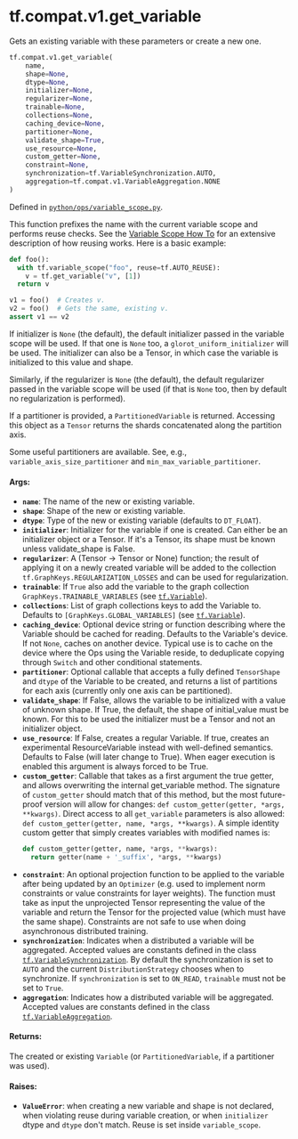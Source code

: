 <div itemscope itemtype="http://developers.google.com/ReferenceObject">
<meta itemprop="name" content="tf.compat.v1.get_variable" />
<meta itemprop="path" content="Stable" />
</div>

# tf.compat.v1.get_variable

Gets an existing variable with these parameters or create a new one.

``` python
tf.compat.v1.get_variable(
    name,
    shape=None,
    dtype=None,
    initializer=None,
    regularizer=None,
    trainable=None,
    collections=None,
    caching_device=None,
    partitioner=None,
    validate_shape=True,
    use_resource=None,
    custom_getter=None,
    constraint=None,
    synchronization=tf.VariableSynchronization.AUTO,
    aggregation=tf.compat.v1.VariableAggregation.NONE
)
```



Defined in [`python/ops/variable_scope.py`](/code/stable/tensorflow/python/ops/variable_scope.py).

<!-- Placeholder for "Used in" -->

This function prefixes the name with the current variable scope
and performs reuse checks. See the
[Variable Scope How To](https://tensorflow.org/guide/variables)
for an extensive description of how reusing works. Here is a basic example:

```python
def foo():
  with tf.variable_scope("foo", reuse=tf.AUTO_REUSE):
    v = tf.get_variable("v", [1])
  return v

v1 = foo()  # Creates v.
v2 = foo()  # Gets the same, existing v.
assert v1 == v2
```

If initializer is `None` (the default), the default initializer passed in
the variable scope will be used. If that one is `None` too, a
`glorot_uniform_initializer` will be used. The initializer can also be
a Tensor, in which case the variable is initialized to this value and shape.

Similarly, if the regularizer is `None` (the default), the default regularizer
passed in the variable scope will be used (if that is `None` too,
then by default no regularization is performed).

If a partitioner is provided, a `PartitionedVariable` is returned.
Accessing this object as a `Tensor` returns the shards concatenated along
the partition axis.

Some useful partitioners are available.  See, e.g.,
`variable_axis_size_partitioner` and `min_max_variable_partitioner`.

#### Args:


* <b>`name`</b>: The name of the new or existing variable.
* <b>`shape`</b>: Shape of the new or existing variable.
* <b>`dtype`</b>: Type of the new or existing variable (defaults to `DT_FLOAT`).
* <b>`initializer`</b>: Initializer for the variable if one is created. Can either be
  an initializer object or a Tensor. If it's a Tensor, its shape must be known
  unless validate_shape is False.
* <b>`regularizer`</b>: A (Tensor -> Tensor or None) function; the result of
  applying it on a newly created variable will be added to the collection
  `tf.GraphKeys.REGULARIZATION_LOSSES` and can be used for regularization.
* <b>`trainable`</b>: If `True` also add the variable to the graph collection
  `GraphKeys.TRAINABLE_VARIABLES` (see <a href="../../../tf/Variable.md"><code>tf.Variable</code></a>).
* <b>`collections`</b>: List of graph collections keys to add the Variable to.
  Defaults to `[GraphKeys.GLOBAL_VARIABLES]` (see <a href="../../../tf/Variable.md"><code>tf.Variable</code></a>).
* <b>`caching_device`</b>: Optional device string or function describing where the
  Variable should be cached for reading.  Defaults to the Variable's
  device.  If not `None`, caches on another device.  Typical use is to
  cache on the device where the Ops using the Variable reside, to
  deduplicate copying through `Switch` and other conditional statements.
* <b>`partitioner`</b>: Optional callable that accepts a fully defined `TensorShape`
  and `dtype` of the Variable to be created, and returns a list of
  partitions for each axis (currently only one axis can be partitioned).
* <b>`validate_shape`</b>: If False, allows the variable to be initialized with a
    value of unknown shape. If True, the default, the shape of initial_value
    must be known. For this to be used the initializer must be a Tensor and
    not an initializer object.
* <b>`use_resource`</b>: If False, creates a regular Variable. If true, creates an
  experimental ResourceVariable instead with well-defined semantics.
  Defaults to False (will later change to True). When eager execution is
  enabled this argument is always forced to be True.
* <b>`custom_getter`</b>: Callable that takes as a first argument the true getter, and
  allows overwriting the internal get_variable method.
  The signature of `custom_getter` should match that of this method,
  but the most future-proof version will allow for changes:
  `def custom_getter(getter, *args, **kwargs)`.  Direct access to
  all `get_variable` parameters is also allowed:
  `def custom_getter(getter, name, *args, **kwargs)`.  A simple identity
  custom getter that simply creates variables with modified names is:
  ```python
  def custom_getter(getter, name, *args, **kwargs):
    return getter(name + '_suffix', *args, **kwargs)
  ```
* <b>`constraint`</b>: An optional projection function to be applied to the variable
  after being updated by an `Optimizer` (e.g. used to implement norm
  constraints or value constraints for layer weights). The function must
  take as input the unprojected Tensor representing the value of the
  variable and return the Tensor for the projected value
  (which must have the same shape). Constraints are not safe to
  use when doing asynchronous distributed training.
* <b>`synchronization`</b>: Indicates when a distributed a variable will be
  aggregated. Accepted values are constants defined in the class
  <a href="../../../tf/VariableSynchronization.md"><code>tf.VariableSynchronization</code></a>. By default the synchronization is set to
  `AUTO` and the current `DistributionStrategy` chooses
  when to synchronize. If `synchronization` is set to `ON_READ`,
  `trainable` must not be set to `True`.
* <b>`aggregation`</b>: Indicates how a distributed variable will be aggregated.
  Accepted values are constants defined in the class
  <a href="../../../tf/VariableAggregation.md"><code>tf.VariableAggregation</code></a>.


#### Returns:

The created or existing `Variable` (or `PartitionedVariable`, if a
partitioner was used).



#### Raises:


* <b>`ValueError`</b>: when creating a new variable and shape is not declared,
  when violating reuse during variable creation, or when `initializer` dtype
  and `dtype` don't match. Reuse is set inside `variable_scope`.